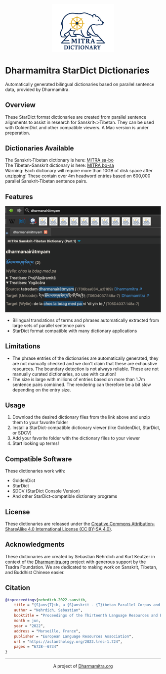 <p align="center">
  <img src="logo-skt-tib.png" alt="Dharmamitra Sanskrit-Tibetan Dictionary Logo" width="200"/>
</p>

# Dharmamitra StarDict Dictionaries

Automatically generated bilingual dictionaries based on parallel sentence data, provided by Dharmamitra. 

## Overview

These StarDict format dictionaries are created from parallel sentence alignments to assist in research for Sanskrit<>Tibetan. They can be used with GoldenDict and other compatible viewers. A Mac version is under preperation. 

## Dictionaries Available

The Sanskrit-Tibetan dictionary is here: [MITRA sa-bo](https://dharmamitra.org/pub/dictionaries/mitra-dictionary-skt-tib.zip)  
The Tibetan-Sanskrit dictionary is here: [MITRA bo-sa](https://dharmamitra.org/pub/dictionaries/mitra-dictionary-tib-skt.zip)  
Warning: Each dictionary will require more than 10GB of disk space after unzipping! These contain over 4m headword entries based on 600,000 parallel Sanskrit-Tibetan sentence pairs.
## Features
<p align="center">
  <img src="screenshot-mitra-skt-tib.png" alt="Dharmamitra Sanskrit-Tibetan translation example" width="600"/>
</p>

- Bilingual translations of terms and phrases automatically extracted from large sets of parallel sentence pairs  
- StarDict format compatible with many dictionary applications  

## Limitations
- The phrase entries of the dictionaries are automatically generated, they are not manually checked and we don't claim that these are exhaustive resources. The boundary detection is not always reliable. These are not manually curated dictionaries, so use with caution!
- The size is large with millions of entries based on more than 1.7m sentence pairs combined. The rendering can therefore be a bit slow depending on the entry size. 

## Usage

1. Download the desired dictionary files from the link above and unzip them to your favorite folder
2. Install a StarDict-compatible dictionary viewer (like GoldenDict, StarDict, or SDCV)
3. Add your favorite folder with the dictionary files to your viewer
4. Start looking up terms!

## Compatible Software

These dictionaries work with:
- GoldenDict
- StarDict
- SDCV (StarDict Console Version)
- And other StarDict-compatible dictionary programs

## License

These dictionaries are released under the [Creative Commons Attribution-ShareAlike 4.0 International License (CC BY-SA 4.0)](https://creativecommons.org/licenses/by-sa/4.0/).
## Acknowledgments

These dictionaries are created by Sebastian Nehrdich and Kurt Keutzer in context of the [Dharmamitra.org](https://dharmamitra.org) project with generous support by the Tsadra Foundation.
We are dedicated to making work on Sanskrit, Tibetan, and Buddhist Chinese easier. 

## Citation


```bibtex
@inproceedings{nehrdich-2022-sanstib,
    title = "{S}ans{T}ib, a {S}anskrit - {T}ibetan Parallel Corpus and Bilingual Sentence Embedding Model",
    author = "Nehrdich, Sebastian",
    booktitle = "Proceedings of the Thirteenth Language Resources and Evaluation Conference",
    month = jun,
    year = "2022",
    address = "Marseille, France",
    publisher = "European Language Resources Association",
    url = "https://aclanthology.org/2022.lrec-1.724",
    pages = "6728--6734"
}
```

---

<p align="center">
A project of <a href="https://dharmamitra.org">Dharmamitra.org</a>
</p>
